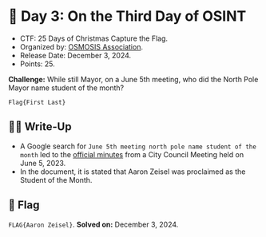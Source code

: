 # 📖 Day 3: On the Third Day of OSINT

- CTF: 25 Days of Christmas Capture the Flag.
- Organized by: [OSMOSIS Association](https://osmosisinstitute.org/).
- Release Date: December 3, 2024.
- Points: 25.

**Challenge:** While still Mayor, on a June 5th meeting, who did the North Pole Mayor name student of the month?

`Flag{First Last}`

## ✍🏻 Write-Up

- A Google search for `June 5th meeting north pole name student of the month` led to the [official minutes](https://cms2.revize.com/revize/northpoleak/Document%20Center/Agenda%20and%20Minutes/Minutes/2023/23.06.05%20Minutes%20FINAL.pdf) from a City Council Meeting held on June 5, 2023.
- In the document, it is stated that Aaron Zeisel was proclaimed as the Student of the Month.

## 🏁 Flag

`FLAG{Aaron Zeisel}`. **Solved on:** December 3, 2024.